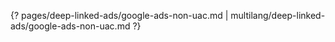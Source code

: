 {? pages/deep-linked-ads/google-ads-non-uac.md | multilang/deep-linked-ads/google-ads-non-uac.md ?}
